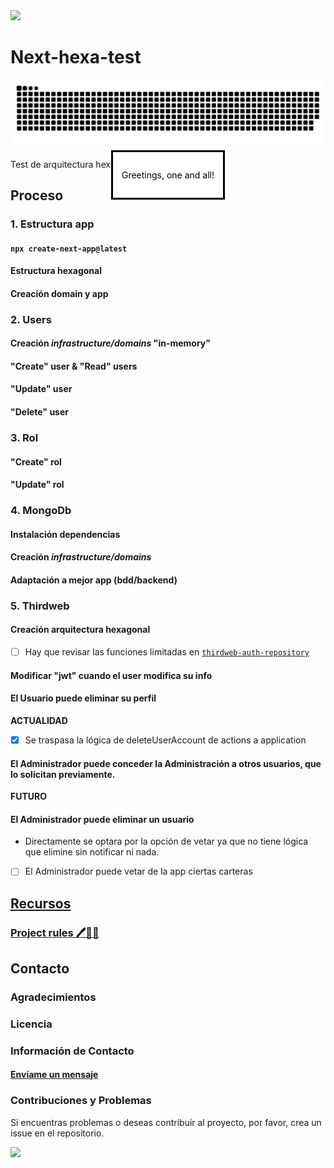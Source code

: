 <img src="https://user-images.githubusercontent.com/73097560/115834477-dbab4500-a447-11eb-908a-139a6edaec5c.gif">

# Next-hexa-test
<a href="https://github.com/SKRTEEEEEE">
<div align="center">
  <img  src="https://github.com/SKRTEEEEEE/SKRTEEEEEE/blob/main/resources/img/grid-snake.svg"
       alt="snake" />
</div>
</a>

<dialog open>
  <p>Greetings, one and all!</p>
</dialog>


Test de arquitectura hexagonal con NextJs 14

## Proceso

### 1. Estructura app
#### `npx create-next-app@latest`
#### Estructura hexagonal
#### Creación domain y app
### 2. Users
#### Creación _infrastructure/domains_ "in-memory"
#### "Create" user & "Read" users
#### "Update" user
#### "Delete" user

### 3. Rol
#### "Create" rol
#### "Update" rol

### 4. MongoDb
#### Instalación dependencias
#### Creación _infrastructure/domains_
#### Adaptación a mejor app (bdd/backend)
### 5. Thirdweb
#### Creación arquitectura hexagonal
- [ ] Hay que revisar las funciones limitadas en  [`thirdweb-auth-repository`](/src/core/infrastructure/repositories/thirdweb-auth-repository.ts)
#### Modificar "jwt" cuando el user modifica su info
#### El Usuario puede eliminar su perfil
**ACTUALIDAD**
- [x] Se traspasa la lógica de deleteUserAccount de actions a application
#### El Administrador puede conceder la Administración a otros usuarios, que lo solicitan previamente.
**FUTURO**
#### El Administrador puede eliminar un usuario
- Directamente se optara por la opción de vetar ya que no tiene lógica que elimine sin notificar ni nada.
- [ ] El Administrador puede vetar de la app ciertas carteras

## [Recursos](https://github.com/SKRTEEEEEE/markdowns)
### [Project rules 🖊️🧑‍💻](/docs/hexa-rulez.md)

## Contacto

### Agradecimientos

### Licencia

### Información de Contacto

#### [Envíame un mensaje](mailto:adanreh.m@gmail.com)

### Contribuciones y Problemas

Si encuentras problemas o deseas contribuir al proyecto, por favor, crea un issue en el repositorio.

<img src="https://user-images.githubusercontent.com/73097560/115834477-dbab4500-a447-11eb-908a-139a6edaec5c.gif">

